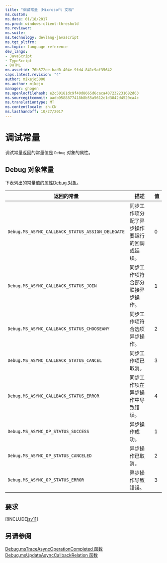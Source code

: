 ```yaml
---
title: "调试常量 |Microsoft 文档"
ms.custom: 
ms.date: 01/18/2017
ms.prod: windows-client-threshold
ms.reviewer: 
ms.suite: 
ms.technology: devlang-javascript
ms.tgt_pltfrm: 
ms.topic: language-reference
dev_langs:
- JavaScript
- TypeScript
- DHTML
ms.assetid: 76b572ee-bad0-404e-9fd4-841c9af35642
caps.latest.revision: "4"
author: mikejo5000
ms.author: mikejo
manager: ghogen
ms.openlocfilehash: e2c50181dc9f40d8665d6caca407232231682d63
ms.sourcegitcommit: aadb9588877418b8b55a5612c1d3842d4520ca4c
ms.translationtype: MT
ms.contentlocale: zh-CN
ms.lasthandoff: 10/27/2017
---
```

# <a name="debug-constants"></a>调试常量
调试常量返回的常量值是 `Debug` 对象的属性。  
  
## <a name="debug-object-constants"></a>Debug 对象常量  
 下表列出的常量值的属性[Debug 对象](../../javascript/reference/debug-object-javascript.md)。  
  
|返回的常量|描述|值|  
|--------------|-----------------|-----------|  
|`Debug.MS_ASYNC_CALLBACK_STATUS_ASSIGN_DELEGATE`|同步工作项分配了异步操作要运行的回调或延续。|0|  
|`Debug.MS_ASYNC_CALLBACK_STATUS_JOIN`|同步工作项符合部分联接异步操作。|1|  
|`Debug.MS_ASYNC_CALLBACK_STATUS_CHOOSEANY`|同步工作项符合选项异步操作。|2|  
|`Debug.MS_ASYNC_CALLBACK_STATUS_CANCEL`|同步工作项已取消。|3|  
|`Debug.MS_ASYNC_CALLBACK_STATUS_ERROR`|同步工作项在异步操作中导致错误。|4|  
|`Debug.MS_ASYNC_OP_STATUS_SUCCESS`|异步操作成功。|1|  
|`Debug.MS_ASYNC_OP_STATUS_CANCELED`|异步操作已取消。|2|  
|`Debug.MS_ASYNC_OP_STATUS_ERROR`|异步操作导致错误。|3|  
  
## <a name="requirements"></a>要求  
 [!INCLUDE[jsv11](../../javascript/reference/includes/jsv11-md.md)]  
  
## <a name="see-also"></a>另请参阅  
 [Debug.msTraceAsyncOperationCompleted 函数](../../javascript/reference/debug-mstraceasyncoperationcompleted-function.md)   
 [Debug.msUpdateAsyncCallbackRelation 函数](../../javascript/reference/debug-msupdateasynccallbackrelation-function.md)